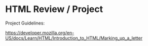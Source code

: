 # HTML Review / Project

Project Guidelines:

https://developer.mozilla.org/en-US/docs/Learn/HTML/Introduction_to_HTML/Marking_up_a_letter

